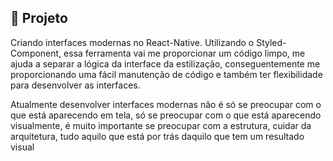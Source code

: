 ## :page_with_curl: Projeto

Criando interfaces modernas no React-Native.
Utilizando o Styled-Component, essa ferramenta vai me proporcionar um código limpo, me ajuda a separar a lógica da interface da estilização, conseguentemente me proporcionando uma fácil manutenção de código e também ter flexibilidade para desenvolver as interfaces.

Atualmente desenvolver interfaces modernas não é só se preocupar com o que está aparecendo em tela, só se preocupar com o que está aparecendo visualmente, é muito importante se preocupar com a estrutura, cuidar da arquitetura, tudo aquilo que está por trás daquilo que tem um resultado visual